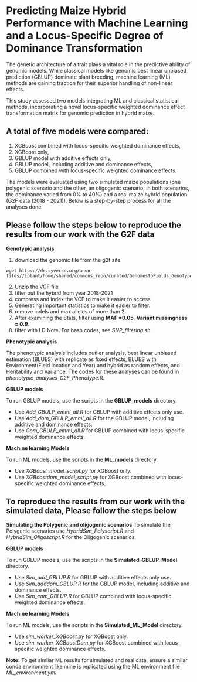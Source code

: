 # Predicting Maize Hybrid Performance with Machine Learning and a Locus-Specific Degree of Dominance Transformation

The genetic architecture of a trait plays a vital role in the predictive ability of genomic models. While classical models like genomic best linear unbiased prediction (GBLUP) dominate plant breeding, machine learning (ML) methods are gaining traction for their superior handling of non-linear effects.

This study assessed two models integrating ML and classical statistical methods, incorporating a novel locus-specific weighted dominance effect transformation matrix for genomic prediction in hybrid maize.

## A total of five models were compared: 
1. XGBoost combined with locus-specific weighted dominance effects, 
2. XGBoost only, 
3. GBLUP model with additive effects only, 
4. GBLUP model, including additive and dominance effects, 
5. GBLUP combined with locus-specific weighted dominance effects.

The models were evaluated using two simulated maize populations (one polygenic scenario and the other, an oligogenic scenario; in both scenarios, the dominance varied from 0% to 40%) and a real maize hybrid population (G2F data (2018 - 2021)). Below is a step-by-step process for all the analyses done. 

## Please follow the steps below to reproduce the results from our work with the G2F data

**Genotypic analysis**
1. download the genomic file from the g2f site
``` shell
wget https://de.cyverse.org/anon-files//iplant/home/shared/commons_repo/curated/GenomesToFields_GenotypeByEnvironment_PredictionCompetition_2023/Training_data/5_Genotype_Data_All_Years.vcf.zip
```
2. Unzip the VCF file
3. filter out the hybrid from year 2018-2021
4. compress and index the VCF to make it easier to access
5. Generating important statistics to make it easier to filter.
6. remove indels and max alleles of more than 2
7. After examining the Stats, filter using **MAF =0.05**, **Variant missingness = 0.9**.
8. filter with LD
Note. For bash codes, see *SNP_filtering.sh*

**Phenotypic analysis**

The phenotypic analysis includes outlier analysis, best linear unbiased estimation (BLUES) with replicate as fixed effects, BLUES with Environment(Field location and Year) and hybrid as random effects, and Heritability and Variance. The codes for these analyses can be found in *phenotypic_analyses_G2F_Phenotype.R*.

**GBLUP models**

To run GBLUP models, use the scripts in the **GBLUP_models** directory.  
- Use *Add_GBULP_emml_all.R* for GBLUP with additive effects only use.  
- Use *Add_dom_GBULP_emml_all.R* for the GBLUP model, including additive and dominance effects. 
- Use *Com_GBULP_emml_all.R* for GBLUP combined with locus-specific weighted dominance effects.

**Machine learning Models**

To run ML models, use the scripts in the **ML_models** directory.
- Use *XGBoost_model_script.py* for XGBoost only.
- Use *XGBoostdom_model_script.py* for XGBoost combined with locus-specific weighted dominance effects.

## To reproduce the results from our work with the simulated data, Please follow the steps below

**Simulating the Polygenic and oligogenic scenarios**
To simulate the Polygenic scenarios use *HybridSim_Polyscript.R* and *HybridSim_Oligoscript.R* for the Oligogenic scenarios.

**GBLUP models**

To run GBLUP models, use the scripts in the **Simulated_GBLUP_Model** directory.  
- Use *Sim_add_GBLUP.R* for GBLUP with additive effects only use.  
- Use *Sim_adddom_GBLUP.R* for the GBLUP model, including additive and dominance effects. 
- Use *Sim_com_GBLUP.R* for GBLUP combined with locus-specific weighted dominance effects.

**Machine learning Models**

To run ML models, use the scripts in the **Simulated_ML_Model** directory.
- Use *sim_worker_XGBoost.py* for XGBoost only.
- Use *sim_worker_XGBoostDom.py* for XGBoost combined with locus-specific weighted dominance effects.

**Note:** To get similar ML results for simulated and real data, ensure a similar conda environment like mine is replicated using the ML environment file *ML_environment.yml*.
